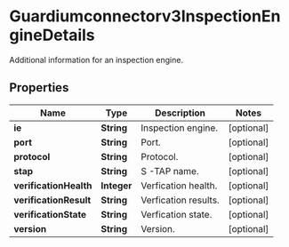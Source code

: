 

# Guardiumconnectorv3InspectionEngineDetails

Additional information for an inspection engine.

## Properties

| Name | Type | Description | Notes |
|------------ | ------------- | ------------- | -------------|
|**ie** | **String** | Inspection engine. |  [optional] |
|**port** | **String** | Port. |  [optional] |
|**protocol** | **String** | Protocol. |  [optional] |
|**stap** | **String** | S -TAP name. |  [optional] |
|**verificationHealth** | **Integer** | Verfication health. |  [optional] |
|**verificationResult** | **String** | Verfication results. |  [optional] |
|**verificationState** | **String** | Verfication state. |  [optional] |
|**version** | **String** | Version. |  [optional] |



